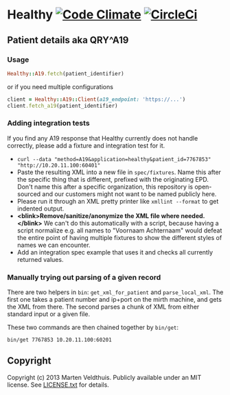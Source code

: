# Healthy [![Code Climate](https://codeclimate.com/repos/524944dd56b10217490074e8/badges/5dd696b69c4614c83c2d/gpa.png)](https://codeclimate.com/repos/524944dd56b10217490074e8/feed) [![CircleCi](https://circleci.com/gh/roqua/healthy.png?circle-token=ece8f36798b00bc8659d5c76f720b22693d6600a)](https://circleci.com/gh/roqua/healthy)

## Patient details aka QRY\^A19

### Usage

```ruby
Healthy::A19.fetch(patient_identifier)
```

or if you need multiple configurations

```ruby
client = Healthy::A19::Client(a19_endpoint: 'https://...')
client.fetch_a19(patient_identifier)
```

### Adding integration tests

If you find any A19 response that Healthy currently does not handle correctly, please add a fixture and integration test for it.

* `curl --data "method=A19&application=healthy&patient_id=7767853" "http://10.20.11.100:60401"`
* Paste the resulting XML into a new file in `spec/fixtures`. Name this after the specific thing that is different, prefixed with the originating EPD. Don't name this after a specific organization, this repository is open-sourced and our customers might not want to be named publicly here.
* Please run it through an XML pretty printer like `xmllint --format` to get indented output.
* **&lt;blink&gt;Remove/sanitize/anonymize the XML file where needed.&lt;/blink&gt;** We can't do this automatically with a script, because having a script normalize e.g. all names to "Voornaam Achternaam" would defeat the entire point of having multiple fixtures to show the different styles of names we can encounter.
* Add an integration spec example that uses it and checks all currently returned values.

### Manually trying out parsing of a given record

There are two helpers in `bin`: `get_xml_for_patient` and `parse_local_xml`. The first one takes a patient number and ip+port on the mirth machine, and gets the XML from there. The second parses a chunk of XML from either standard input or a given file.

These two commands are then chained together by `bin/get`:

`bin/get 7767853 10.20.11.100:60201`

## Copyright

Copyright (c) 2013 Marten Veldthuis. Publicly available under an MIT license. See [LICENSE.txt](https://github.com/roqua/healthy/blob/master/LICENSE.txt) for details.
